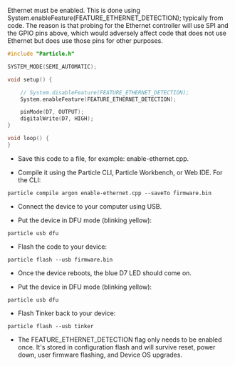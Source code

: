 Ethernet must be enabled. This is done using System.enableFeature(FEATURE_ETHERNET_DETECTION); typically from code. The reason is that probing for the Ethernet controller will use SPI and the GPIO pins above, which would adversely affect code that does not use Ethernet but does use those pins for other purposes.

```cpp
#include "Particle.h"

SYSTEM_MODE(SEMI_AUTOMATIC);

void setup() {

	// System.disableFeature(FEATURE_ETHERNET_DETECTION);
	System.enableFeature(FEATURE_ETHERNET_DETECTION);

	pinMode(D7, OUTPUT);
	digitalWrite(D7, HIGH);
}

void loop() {
}

```

- Save this code to a file, for example: enable-ethernet.cpp.

- Compile it using the Particle CLI, Particle Workbench, or Web IDE. For the CLI:

```
particle compile argon enable-ethernet.cpp --saveTo firmware.bin
```

- Connect the device to your computer using USB.

- Put the device in DFU mode (blinking yellow):

```
particle usb dfu
```

- Flash the code to your device:

```
particle flash --usb firmware.bin
```

- Once the device reboots, the blue D7 LED should come on.

- Put the device in DFU mode (blinking yellow):

```
particle usb dfu
```

- Flash Tinker back to your device:

```
particle flash --usb tinker
```

- The FEATURE_ETHERNET_DETECTION flag only needs to be enabled once. It's stored in configuration flash and will survive reset, power down, user firmware flashing, and Device OS upgrades.
